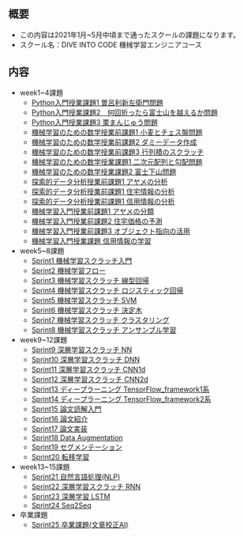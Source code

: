 ## 概要
- この内容は2021年1月~5月中頃まで通ったスクールの課題になります。<br>
- スクール名：DIVE INTO CODE  機械学習エンジニアコース <br>

## 内容
- week1~4課題 
    - [Python入門授業課題1 曽呂利新左衛門問題](https://github.com/yuki-tatsuoka/diveintocode/blob/master/week1~4%E8%AA%B2%E9%A1%8C/week1_%E6%8E%88%E6%A5%AD%E8%AA%B2%E9%A1%8C/week1_task1.ipynb)
    - [Python入門授業課題2　何回折ったら富士山を越えるか問題](https://github.com/yuki-tatsuoka/diveintocode/blob/master/week1~4%E8%AA%B2%E9%A1%8C/week1_%E6%8E%88%E6%A5%AD%E8%AA%B2%E9%A1%8C/week1_task2.ipynb)
    - [Python入門授業課題3 栗まんじゅう問題](https://github.com/yuki-tatsuoka/diveintocode/blob/master/week1~4%E8%AA%B2%E9%A1%8C/week1_%E6%8E%88%E6%A5%AD%E8%AA%B2%E9%A1%8C/week1_task3.ipynb)
    - [機械学習のための数学授業前課題1 小麦とチェス盤問題](https://github.com/yuki-tatsuoka/diveintocode/blob/master/week1~4%E8%AA%B2%E9%A1%8C/week2_%E4%BA%8B%E5%89%8D%E8%AA%B2%E9%A1%8C/week2_%E4%BA%8B%E5%89%8D%E5%AD%A6%E7%BF%921.ipynb)
    - [機械学習のための数学授業前課題2 ダミーデータ作成](https://github.com/yuki-tatsuoka/diveintocode/blob/master/week1~4%E8%AA%B2%E9%A1%8C/week2_%E4%BA%8B%E5%89%8D%E8%AA%B2%E9%A1%8C/week2_%E4%BA%8B%E5%89%8D%E8%AA%B2%E9%A1%8C2.ipynb)
    - [機械学習のための数学授業前課題3 行列積のスクラッチ](https://github.com/yuki-tatsuoka/diveintocode/blob/master/week1~4%E8%AA%B2%E9%A1%8C/week2_%E4%BA%8B%E5%89%8D%E8%AA%B2%E9%A1%8C/week2_%E4%BA%8B%E5%89%8D%E8%AA%B2%E9%A1%8C3.ipynb)
    - [機械学習のための数学授業課題1 二次元配列と勾配問題](https://github.com/yuki-tatsuoka/diveintocode/blob/master/week1~4%E8%AA%B2%E9%A1%8C/week2_%E6%8E%88%E6%A5%AD%E8%AA%B2%E9%A1%8C/week2_task1.ipynb)
    - [機械学習のための数学授業課題2 富士下山問題](https://github.com/yuki-tatsuoka/diveintocode/blob/master/week1~4%E8%AA%B2%E9%A1%8C/week2_%E6%8E%88%E6%A5%AD%E8%AA%B2%E9%A1%8C/week2_task2.ipynb)
    - [探索的データ分析授業前課題1 アヤメの分析](https://github.com/yuki-tatsuoka/diveintocode/blob/master/week1~4%E8%AA%B2%E9%A1%8C/week3_%E4%BA%8B%E5%89%8D%E8%AA%B2%E9%A1%8C/week3_%E4%BA%8B%E5%89%8D%E8%AA%B2%E9%A1%8C1.ipynb)
    - [探索的データ分析授業前課題1 住宅情報の分析](https://github.com/yuki-tatsuoka/diveintocode/blob/master/week1~4%E8%AA%B2%E9%A1%8C/week3_%E4%BA%8B%E5%89%8D%E8%AA%B2%E9%A1%8C/week3_%E4%BA%8B%E5%89%8D%E8%AA%B2%E9%A1%8C2.ipynb)
    - [探索的データ分析授業前課題1 信用情報の分析](https://github.com/yuki-tatsuoka/diveintocode/blob/master/week1~4%E8%AA%B2%E9%A1%8C/week3_%E6%8E%88%E6%A5%AD%E8%AA%B2%E9%A1%8C/week3_task.ipynb)
    - [機械学習入門授業前課題1 アヤメの分類](https://github.com/yuki-tatsuoka/diveintocode/blob/master/week1~4%E8%AA%B2%E9%A1%8C/week4_%E4%BA%8B%E5%89%8D%E8%AA%B2%E9%A1%8C/week4_%E4%BA%8B%E5%89%8D%E8%AA%B2%E9%A1%8C1.ipynb)
    - [機械学習入門授業前課題2 住宅価格の予測](https://github.com/yuki-tatsuoka/diveintocode/blob/master/week1~4%E8%AA%B2%E9%A1%8C/week4_%E4%BA%8B%E5%89%8D%E8%AA%B2%E9%A1%8C/week4_%E4%BA%8B%E5%89%8D%E8%AA%B2%E9%A1%8C2.ipynb)
    - [機械学習入門授業前課題3 オブジェクト指向の活用](https://github.com/yuki-tatsuoka/diveintocode/blob/master/week1~4%E8%AA%B2%E9%A1%8C/week4_%E4%BA%8B%E5%89%8D%E8%AA%B2%E9%A1%8C/week3_%E4%BA%8B%E5%89%8D%E8%AA%B2%E9%A1%8C3.ipynb)
    - [機械学習入門授業課題 信用情報の学習](https://github.com/yuki-tatsuoka/diveintocode/blob/master/week1~4%E8%AA%B2%E9%A1%8C/week4_%E6%8E%88%E6%A5%AD%E8%AA%B2%E9%A1%8C/week4_%E6%8E%88%E6%A5%AD%E8%AA%B2%E9%A1%8C1.ipynb)
- week5~8課題
    - [Sprint1 機械学習スクラッチ入門](https://github.com/yuki-tatsuoka/diveintocode/blob/master/week5~8%E8%AA%B2%E9%A1%8C/week5_%E4%BA%8B%E5%89%8D%E8%AA%B2%E9%A1%8C/week5_%E4%BA%8B%E5%89%8D%E8%AA%B2%E9%A1%8C1.ipynb)
    - [Sprint2 機械学習フロー](https://github.com/yuki-tatsuoka/diveintocode/blob/master/week5~8%E8%AA%B2%E9%A1%8C/week5_%E6%8E%88%E6%A5%AD%E8%AA%B2%E9%A1%8C/week5_%E6%8E%88%E6%A5%AD%E8%AA%B2%E9%A1%8C1.ipynb)
    - [Sprint3 機械学習スクラッチ 線型回帰](https://github.com/yuki-tatsuoka/diveintocode/blob/master/week5~8%E8%AA%B2%E9%A1%8C/week5_%E6%8E%88%E6%A5%AD%E8%AA%B2%E9%A1%8C/week5_%E6%8E%88%E6%A5%AD%E8%AA%B2%E9%A1%8C2.ipynb)
    - [Sprint4 機械学習スクラッチ ロジスティック回帰](https://github.com/yuki-tatsuoka/diveintocode/blob/master/week5~8%E8%AA%B2%E9%A1%8C/week5_%E6%8E%88%E6%A5%AD%E8%AA%B2%E9%A1%8C/week6_%E6%8E%88%E6%A5%AD%E8%AA%B2%E9%A1%8C3.ipynb)
    - [Sprint5 機械学習スクラッチ SVM](https://github.com/yuki-tatsuoka/diveintocode/blob/master/week5~8%E8%AA%B2%E9%A1%8C/week6_%E6%8E%88%E6%A5%AD%E8%AA%B2%E9%A1%8C/week6_SVM.ipynb)
    - [Sprint6 機械学習スクラッチ 決定木](https://github.com/yuki-tatsuoka/diveintocode/blob/master/week5~8%E8%AA%B2%E9%A1%8C/week7_%E6%8E%88%E6%A5%AD%E8%AA%B2%E9%A1%8C/week7_%E6%B1%BA%E5%AE%9A%E6%9C%A8.ipynb)
    - [Sprint7 機械学習スクラッチ クラスタリング](https://github.com/yuki-tatsuoka/diveintocode/blob/master/week5~8%E8%AA%B2%E9%A1%8C/week7_%E6%8E%88%E6%A5%AD%E8%AA%B2%E9%A1%8C/K-means.ipynb)
    - [Sprint8 機械学習スクラッチ アンサンブル学習](https://github.com/yuki-tatsuoka/diveintocode/blob/master/week5~8%E8%AA%B2%E9%A1%8C/week8_%E6%8E%88%E6%A5%AD%E8%AA%B2%E9%A1%8C/%E3%82%A2%E3%83%B3%E3%82%B5%E3%83%B3%E3%83%96%E3%83%AB%E5%AD%A6%E7%BF%92.ipynb)
- week9~12課題
    - [Sprint9 深層学習スクラッチ NN](https://github.com/yuki-tatsuoka/diveintocode/blob/master/week5~8%E8%AA%B2%E9%A1%8C/week8_%E6%8E%88%E6%A5%AD%E8%AA%B2%E9%A1%8C/week8_NN.ipynb)
    - [Sprint10 深層学習スクラッチ DNN](https://github.com/yuki-tatsuoka/diveintocode/blob/master/week9~12%E8%AA%B2%E9%A1%8C/week9%E8%AA%B2%E9%A1%8C/DNN%EF%BC%88%E3%83%87%E3%82%A3%E3%83%BC%E3%83%97%E3%83%8B%E3%83%A5%E3%83%BC%E3%83%A9%E3%83%AB%EF%BC%89.ipynb)
    - [Sprint11 深層学習スクラッチ CNN1d](https://github.com/yuki-tatsuoka/diveintocode/blob/master/week9~12%E8%AA%B2%E9%A1%8C/week9%E8%AA%B2%E9%A1%8C/week9_CNN1d.ipynb)
    - [Sprint12 深層学習スクラッチ CNN2d](https://github.com/yuki-tatsuoka/diveintocode/blob/master/week9~12%E8%AA%B2%E9%A1%8C/week9%E8%AA%B2%E9%A1%8C/week9_CNN2d.ipynb)
    - [Sprint13 ディープラーニング TensorFlow_framework1系](https://github.com/yuki-tatsuoka/diveintocode/blob/master/week9~12%E8%AA%B2%E9%A1%8C/week10%E8%AA%B2%E9%A1%8C/week10_tensorflow_framework.ipynb)
    - [Sprint14 ディープラーニング TensorFlow_framework2系](https://github.com/yuki-tatsuoka/diveintocode/blob/master/week9~12%E8%AA%B2%E9%A1%8C/week10%E8%AA%B2%E9%A1%8C/week10_tensorflow_framework2.ipynb)
    - [Sprint15 論文読解入門](https://github.com/yuki-tatsuoka/diveintocode/blob/master/week9~12%E8%AA%B2%E9%A1%8C/week11%E8%AA%B2%E9%A1%8C/week11_%E8%AB%96%E6%96%87%E8%A7%A3%E6%9E%90.ipynb)
    - [Sprint16 論文紹介](https://github.com/yuki-tatsuoka/diveintocode/blob/master/week9~12%E8%AA%B2%E9%A1%8C/week11%E8%AA%B2%E9%A1%8C/week11_%E8%AB%96%E6%96%87%E8%A7%A3%E6%9E%902.ipynb)
    - [Sprint17 論文実装](https://github.com/yuki-tatsuoka/diveintocode/blob/master/week9~12%E8%AA%B2%E9%A1%8C/week12%E8%AA%B2%E9%A1%8C/week12_%E8%AB%96%E6%96%87%E5%AE%9F%E8%A3%85.ipynb)
    - [Sprint18 Data Augmentation](https://github.com/yuki-tatsuoka/diveintocode/blob/master/week9~12%E8%AA%B2%E9%A1%8C/week12%E8%AA%B2%E9%A1%8C/week12_DataAugmentation.ipynb)
    - [Sprint19 セグメンテーション](https://github.com/yuki-tatsuoka/diveintocode/blob/master/week9~12%E8%AA%B2%E9%A1%8C/week12%E8%AA%B2%E9%A1%8C/week12_segmentation.ipynb)
    - [Sprint20 転移学習](https://github.com/yuki-tatsuoka/diveintocode/blob/master/week9~12%E8%AA%B2%E9%A1%8C/week12%E8%AA%B2%E9%A1%8C/week12_%E8%BB%A2%E7%A7%BB%E5%AD%A6%E7%BF%92.ipynb)
- week13~15課題
    - [Sprint21 自然言語処理(NLP)](https://github.com/yuki-tatsuoka/diveintocode/blob/master/week13~15%E8%AA%B2%E9%A1%8C/week13_%E8%AA%B2%E9%A1%8C/week13_NLP.ipynb)
    - [Sprint22 深層学習スクラッチ RNN](https://github.com/yuki-tatsuoka/diveintocode/blob/master/week13~15%E8%AA%B2%E9%A1%8C/week13_%E8%AA%B2%E9%A1%8C/week13_RNN.ipynb)
    - [Sprint23 深層学習 LSTM](https://github.com/yuki-tatsuoka/diveintocode/blob/master/week13~15%E8%AA%B2%E9%A1%8C/week14_%E8%AA%B2%E9%A1%8C/week14_LSTM.ipynb)
    - [Sprint24 Seq2Seq](https://github.com/yuki-tatsuoka/diveintocode/blob/master/week13~15%E8%AA%B2%E9%A1%8C/week14_%E8%AA%B2%E9%A1%8C/week14_Seq2Seq.ipynb)
- 卒業課題
    - [Sprint25 卒業課題(文章校正AI)](https://github.com/yuki-tatsuoka/diveintocode/tree/master/%E5%8D%92%E6%A5%AD%E8%AA%B2%E9%A1%8C)